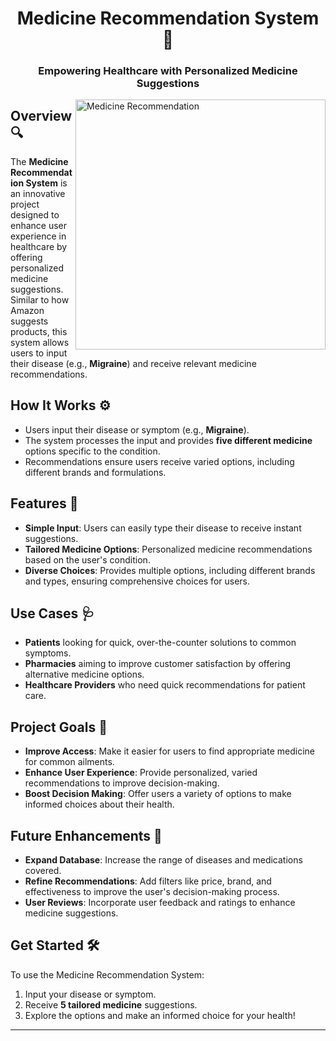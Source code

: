 <h1 align="center">Medicine Recommendation System 💊</h1>
<h3 align="center">Empowering Healthcare with Personalized Medicine Suggestions</h3>

<img align="right" alt="Medicine Recommendation" width="400" src="https://user-images.githubusercontent.com/113302094/211284885-f4291eef-88a6-48cb-a06e-28c3481a75b0.gif">


## Overview 🔍
The **Medicine Recommendation System** is an innovative project designed to enhance user experience in healthcare by offering personalized medicine suggestions. Similar to how Amazon suggests products, this system allows users to input their disease (e.g., **Migraine**) and receive relevant medicine recommendations.

## How It Works ⚙️
- Users input their disease or symptom (e.g., **Migraine**).
- The system processes the input and provides **five different medicine** options specific to the condition.
- Recommendations ensure users receive varied options, including different brands and formulations.

## Features 🌟
- **Simple Input**: Users can easily type their disease to receive instant suggestions.
- **Tailored Medicine Options**: Personalized medicine recommendations based on the user's condition.
- **Diverse Choices**: Provides multiple options, including different brands and types, ensuring comprehensive choices for users.

## Use Cases 🩺
- **Patients** looking for quick, over-the-counter solutions to common symptoms.
- **Pharmacies** aiming to improve customer satisfaction by offering alternative medicine options.
- **Healthcare Providers** who need quick recommendations for patient care.

## Project Goals 🎯
- **Improve Access**: Make it easier for users to find appropriate medicine for common ailments.
- **Enhance User Experience**: Provide personalized, varied recommendations to improve decision-making.
- **Boost Decision Making**: Offer users a variety of options to make informed choices about their health.

## Future Enhancements 🚀
- **Expand Database**: Increase the range of diseases and medications covered.
- **Refine Recommendations**: Add filters like price, brand, and effectiveness to improve the user's decision-making process.
- **User Reviews**: Incorporate user feedback and ratings to enhance medicine suggestions.

## Get Started 🛠️
To use the Medicine Recommendation System:
1. Input your disease or symptom.
2. Receive **5 tailored medicine** suggestions.
3. Explore the options and make an informed choice for your health!

---

